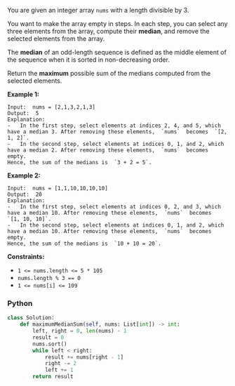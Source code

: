 You are given an integer array  `nums`  with a length divisible by 3.

You want to make the array empty in steps. In each step, you can select any three elements from the array, compute their  **median**, and remove the selected elements from the array.

The  **median**  of an odd-length sequence is defined as the middle element of the sequence when it is sorted in non-decreasing order.

Return the  **maximum**  possible sum of the medians computed from the selected elements.

**Example 1:**
```
Input:  nums = [2,1,3,2,1,3]
Output:  5
Explanation:
-   In the first step, select elements at indices 2, 4, and 5, which have a median 3. After removing these elements,  `nums`  becomes  `[2, 1, 2]`.
-   In the second step, select elements at indices 0, 1, and 2, which have a median 2. After removing these elements,  `nums`  becomes empty.
Hence, the sum of the medians is  `3 + 2 = 5`.
```

**Example 2:**
```
Input:  nums = [1,1,10,10,10,10]
Output:  20
Explanation:
-   In the first step, select elements at indices 0, 2, and 3, which have a median 10. After removing these elements,  `nums`  becomes  `[1, 10, 10]`.
-   In the second step, select elements at indices 0, 1, and 2, which have a median 10. After removing these elements,  `nums`  becomes empty.
Hence, the sum of the medians is  `10 + 10 = 20`.
```

**Constraints:**

-   `1 <= nums.length <= 5 * 105`
-   `nums.length % 3 == 0`
-   `1 <= nums[i] <= 109`


### Python
```py
class Solution:
    def maximumMedianSum(self, nums: List[int]) -> int:
        left, right = 0, len(nums) - 1
        result = 0
        nums.sort()
        while left < right:
            result += nums[right - 1]
            right -= 2
            left += 1
        return result
```